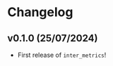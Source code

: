 # Changelog

<!--next-version-placeholder-->

## v0.1.0 (25/07/2024)

- First release of `inter_metrics`!